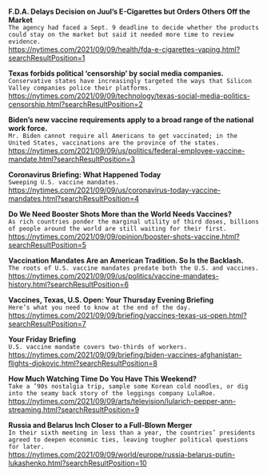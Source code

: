 **F.D.A. Delays Decision on Juul’s E-Cigarettes but Orders Others Off the Market**\
`The agency had faced a Sept. 9 deadline to decide whether the products could stay on the market but said it needed more time to review evidence.`\
https://nytimes.com/2021/09/09/health/fda-e-cigarettes-vaping.html?searchResultPosition=1

**Texas forbids political ‘censorship’ by social media companies.**\
`Conservative states have increasingly targeted the ways that Silicon Valley companies police their platforms.`\
https://nytimes.com/2021/09/09/technology/texas-social-media-politics-censorship.html?searchResultPosition=2

**Biden’s new vaccine requirements apply to a broad range of the national work force.**\
`Mr. Biden cannot require all Americans to get vaccinated; in the United States, vaccinations are the province of the states.`\
https://nytimes.com/2021/09/09/us/politics/federal-employee-vaccine-mandate.html?searchResultPosition=3

**Coronavirus Briefing: What Happened Today**\
`Sweeping U.S. vaccine mandates.`\
https://nytimes.com/2021/09/09/us/coronavirus-today-vaccine-mandates.html?searchResultPosition=4

**Do We Need Booster Shots More than the World Needs Vaccines?**\
`As rich countries ponder the marginal utility of third doses, billions of people around the world are still waiting for their first.`\
https://nytimes.com/2021/09/09/opinion/booster-shots-vaccine.html?searchResultPosition=5

**Vaccination Mandates Are an American Tradition. So Is the Backlash.**\
`The roots of U.S. vaccine mandates predate both the U.S. and vaccines.`\
https://nytimes.com/2021/09/09/us/politics/vaccine-mandates-history.html?searchResultPosition=6

**Vaccines, Texas, U.S. Open: Your Thursday Evening Briefing**\
`Here’s what you need to know at the end of the day.`\
https://nytimes.com/2021/09/09/briefing/vaccines-texas-us-open.html?searchResultPosition=7

**Your Friday Briefing**\
`U.S. vaccine mandate covers two-thirds of workers.`\
https://nytimes.com/2021/09/09/briefing/biden-vaccines-afghanistan-flights-djokovic.html?searchResultPosition=8

**How Much Watching Time Do You Have This Weekend?**\
`Take a ’90s nostalgia trip, sample some Korean cold noodles, or dig into the seamy back story of the leggings company LulaRoe.`\
https://nytimes.com/2021/09/09/arts/television/lularich-pepper-ann-streaming.html?searchResultPosition=9

**Russia and Belarus Inch Closer to a Full-Blown Merger**\
`In their sixth meeting in less than a year, the countries’ presidents agreed to deepen economic ties, leaving tougher political questions for later.`\
https://nytimes.com/2021/09/09/world/europe/russia-belarus-putin-lukashenko.html?searchResultPosition=10


